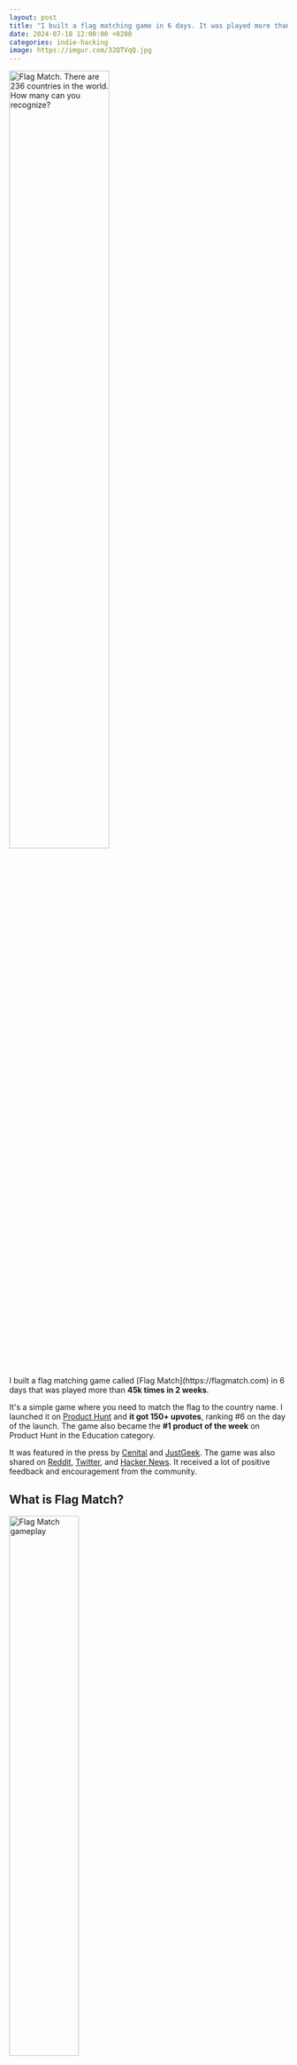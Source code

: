 ```yaml
---
layout: post
title: "I built a flag matching game in 6 days. It was played more than 45k times in 2 weeks"
date: 2024-07-18 12:00:00 +0200
categories: indie-hacking
image: https://imgur.com/32QTVqQ.jpg
---
```


<img src="https://imgur.com/32QTVqQ.jpg" style="margin-bottom: 1rem; width: 60%;" alt="Flag Match. There are 236 countries in the world. How many can you recognize?">
<br>
I built a flag matching game called [Flag Match](https://flagmatch.com) in 6
days that was played more than <b>45k times in 2 weeks</b>.

It's a simple game where you need to match the flag to the country name.
I launched it on [Product Hunt](https://www.producthunt.com/posts/flag-match)
and <b>it got 150+ upvotes</b>, ranking #6 on the day of the launch. The game also
became the <b>#1 product of the week</b> on Product Hunt in the Education category.

It was featured in the press by <a href="https://cenital.com/segun-coninagro-hay-12-economias-regionales-en-crisis/">Cenital</a> and <a href="https://www.justgeek.fr/flag-match-jeu-deviner-pays-drapeaux-127841/">JustGeek</a>. The game was also shared
on [Reddit](https://www.reddit.com/r/InternetIsBeautiful/comments/1e0k0vy/how_many_countries_can_you_recognize_by_their/), [Twitter](https://x.com/kyrylosilin/status/1809483713618522424), and [Hacker News](https://news.ycombinator.com/item?id=40881016#40890298). It received a lot of positive feedback and
encouragement from the community.

## What is Flag Match?

<img src="https://imgur.com/ss88S30.png" style="width: 50%" alt="Flag Match gameplay">

Flag Match is a simple game where you need to match the flag to the country
name. There are 236 countries and territories in the world, and you need to
recognize as many as you can. The game is designed to be played on mobile
devices with multi-touch support.

When you make a match, the matched pair disappears and you get a point. A new
pair appears, and you need to continue matching to beat the game. If you make a
mistake, the pair remains visible, and you lose your match streak. The game ends
when you match all the pairs.

There are continents that you can choose from, so you can focus on a specific
region. When you play, you can build up a match streak for each consecutive
correct answer. The game is timed, so you need to be quick to beat other
players. The game tracks your matches and mismatches to calculate your match
streak and match accuracy.

When you finish the game, you can share your score on social media and challenge
your friends to beat it. Your score may be shown on the leaderboard if you are
among the top 100 players.

The Flag Match website has a flags section where you can learn more about
[the flags of the world](https://flagmatch.com/flags-of-the-world). You can see
the flags of all countries and territories, and learn interesting facts about
them.

Flag Match is a fun and educational game that helps you to learn more about the
world. It’s a great way to test your knowledge and challenge yourself to get a
high score.

## Technologies used

The game is built with Ruby on Rails 7.1 and uses the SQLite database to store all
the information (countries, their flags, games, and scores). The front-end is
powered by Importmaps, Stimulus.js and Tailwind CSS. I deploy it to a VPS with
[Kamal](https://kamal-deploy.org).

This is my second project that uses SQLite as a production database. I
like it because it's simple to set up and use. It's also very fast and reliable.
For my needs, it proved to be a great choice. I don't need to scale the database
horizontally, so SQLite is a perfect fit for me.

I also use [Telebugs](https://telebugs.com) to monitor the game's errors. It's a
great tool that helps me to keep the game running smoothly. I get notified on
Telegram when something goes wrong, so I can fix it quickly. Actually, [I did
catch a nasty bug](https://x.com/kyrylosilin/status/1809970038872371614) that
way and fixed it before it caused any problems.

## Why I built it

Last year, I built a similar game called [Matcharoo](https://matcharoo.app) that
didn't get much traction. I wanted to try again and see if I could build
something that people would enjoy playing. I knew that it had the potential to
go viral, so I decided to try again.

In June, I saw the success of <a href="https://twitter.com/itseieio/status/1805986839058079896">One Million Checkboxes</a> and it gave me the motivation to build Flag Match. Although these games are very different,
somehow it game me the push I needed to start working on it.

## Technical challenges

### The original game mechanics was broken

I took the code from Matcharoo and adapted it to build Flag Match. I added new
features, improved the design, and fixed some bugs. I started with the exact
copy of the code and instead of matching English words, I changed it to match
flags to country names.

The game was simple to build, but I faced some challenges along the way. The
biggest challenge was to make the game fair for everyone. When people started
playing it, I noticed that some of them [abused the game by memorizing the order](https://www.youtube.com/watch?v=8St1-UFGNJg) of the flags that appear.

This revealed a problem with the original game mechanics. People who memorized
the order of the flags could match them very quickly and get a high score. This
was unfair to people who didn't know about this and had to rely on their memory.

It was a real head-scratcher for me. I didn't know how to fix it without
changing the game mechanics. At first, I implemented a detection mechanism that
punished players for doing this kind of run. However, it didn't work well and
people complained that they were being punished for playing the game normally.

After another day of thinking, I came up with a solution:

- I added a delay between the appearance of the flags. This way, people who
  relied on the order of the flags mechanics would be slowed down. If you know
  the flags, you can match them faster than the cheating players
- I randomized the order of the pairs that appear a little bit. This way, people
  who memorized the order would be thrown off

### Cheaters found a way to cheat

Someone hacked the game by using a script to show the pairs as numbers. Since
Flag Match is mostly written in JavaScript, it was easy to do. I changed some
things to make it harder to cheat like that, but since this is a client-side
game, it’s impossible to prevent all cheating. However, it’s absolutely possible
to make it harder to cheat.

Some people figured out that they could cheat by submitting fake scores to
the leaderboard. I added a few checks to prevent this from happening and it
seems to be working well.

## Reception

The game was well received by the community. People liked the game and shared it
with their friends. It was played more than 45k times in 2 weeks, which is
amazing. I got a lot of positive feedback and encouragement from the players.

I was especially happy to see that children enjoyed playing the game. It's great
to see that they are learning about the world and having fun at the same time.
I hope that the game will inspire them to learn more about the world and explore
new cultures.

This is my most successful project so far. I'm proud of what I've accomplished.
